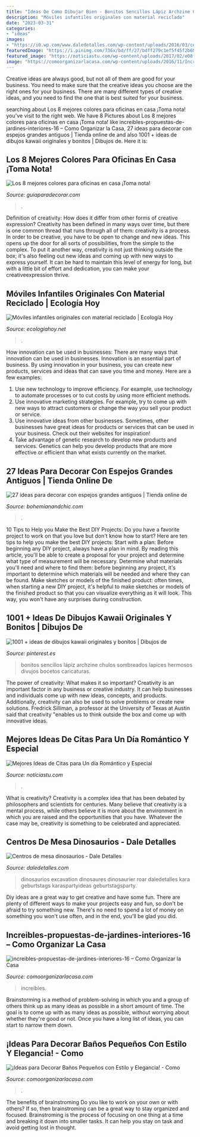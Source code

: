 ```yaml
---
title: "Ideas De Como Dibujar Bien - Bonitos Sencillos Lápiz Archzine Chulos Sombreados Lapices Hermosos Divujos Bocetos Caricaturas"
description: "Móviles infantiles originales con material reciclado"
date: "2023-03-31"
categories:
- "ideas"
images:
- "https://i0.wp.com/www.daledetalles.com/wp-content/uploads/2016/03/centro-de-mesa-dinosaurios7.jpg?resize=564%2C845"
featuredImage: "https://i.pinimg.com/736x/bd/ff/27/bdff279c1ef5f45f2b68bd3145e41356.jpg"
featured_image: "https://noticiastu.com/wp-content/uploads/2017/02/e08f4ab9e228c878ef3ca6ab7f99518e-768x1149.jpg"
image: "https://comoorganizarlacasa.com/wp-content/uploads/2016/11/Increibles-propuestas-de-jardines-interiores-16.jpg"
---
```



Creative ideas are always good, but not all of them are good for your business. You need to make sure that the creative ideas you choose are the right ones for your business. There are many different types of creative ideas, and you need to find the one that is best suited for your business.

	

		
searching about Los 8 mejores colores para oficinas en casa ¡Toma nota! you've visit to the right web. We have 8 Pictures about Los 8 mejores colores para oficinas en casa ¡Toma nota! like increibles-propuestas-de-jardines-interiores-16 – Como Organizar la Casa, 27 ideas para decorar con espejos grandes antiguos | Tienda online de and also 1001 + ideas de dibujos kawaii originales y bonitos | Dibujos de. Here it is:
		
    
## Los 8 Mejores Colores Para Oficinas En Casa ¡Toma Nota!

<img loading=lazy src="https://www.guiaparadecorar.com/wp-content/uploads/2020/06/colores-para-oficinas-en-casa-5.jpg" onerror="this.onerror=null;this.src='https://tse2.mm.bing.net/th?id=OIP.6_L8pKBK5D25TUqYPjIHqAHaKo&amp;pid=15.1';" alt="Los 8 mejores colores para oficinas en casa ¡Toma nota!">

_Source: guiaparadecorar.com_

>. 

	

Definition of creativity: How does it differ from other forms of creative expression?
Creativity has been defined in many ways over time, but there is one common thread that runs through all of them: creativity is a process. In order to be creative, you have to be open to change and new ideas. This opens up the door for all sorts of possibilities, from the simple to the complex.
To put it another way, creativity is not just thinking outside the box; it's also feeling out new ideas and coming up with new ways to express yourself. It can be hard to maintain this level of energy for long, but with a little bit of effort and dedication, you can make your creativeexpression thrive.

    
## Móviles Infantiles Originales Con Material Reciclado | Ecología Hoy

<img loading=lazy src="https://ecologiahoy.net/wp-content/uploads/2017/08/IMG_20170403_204204.jpg" onerror="this.onerror=null;this.src='https://tse4.mm.bing.net/th?id=OIP.jVSmERddjBMoWF858RzxewHaNK&amp;pid=15.1';" alt="Móviles infantiles originales con material reciclado | Ecología Hoy">

_Source: ecologiahoy.net_

>. 

	

How innovation can be used in businesses: There are many ways that innovation can be used in businesses.
Innovation is an essential part of business. By using innovation in your business, you can create new products, services and ideas that can save you time and money. Here are a few examples: 
1. Use new technology to improve efficiency. For example, use technology to automate processes or to cut costs by using more efficient methods. 
2. Use innovative marketing strategies. For example, try to come up with new ways to attract customers or change the way you sell your product or service. 
3. Use innovative ideas from other businesses. Sometimes, other businesses have great ideas for products or services that can be used in your business. Check out their websites for inspiration! 
4. Take advantage of genetic research to develop new products and services. Genetics can help you develop products that are more effective or efficient than what exists currently on the market.

    
## 27 Ideas Para Decorar Con Espejos Grandes Antiguos | Tienda Online De

<img loading=lazy src="http://www.bohemianandchic.com/sites/default/files/27_ideas_para_decorar_con_espejos_grandes_antiguos_14.jpg" onerror="this.onerror=null;this.src='https://tse4.mm.bing.net/th?id=OIP.kVlxfi2OTed8I3zoKmeweQAAAA&amp;pid=15.1';" alt="27 ideas para decorar con espejos grandes antiguos | Tienda online de">

_Source: bohemianandchic.com_

>. 

	

10 Tips to Help you Make the Best DIY Projects:
Do you have a favorite project to work on that you love but don't know how to start? Here are ten tips to help you make the best DIY projects: 
Start with a plan: Before beginning any DIY project, always have a plan in mind. By reading this article, you'll be able to create a proposal for your project and determine what type of measurement will be necessary. Determine what materials you'll need and where to find them: before beginning any project, it's important to determine which materials will be needed and where they can be found. Make sketches or models of the finished product: often times, when starting a new DIY project, it's helpful to make sketches or models of the finished product so that you can visualize everything as it will look. This way, you won't have any surprises during construction.

    
## 1001 + Ideas De Dibujos Kawaii Originales Y Bonitos | Dibujos De

<img loading=lazy src="https://i.pinimg.com/736x/bd/ff/27/bdff279c1ef5f45f2b68bd3145e41356.jpg" onerror="this.onerror=null;this.src='https://tse2.mm.bing.net/th?id=OIP.XkjjP7JVd6IzI80x1VLCZwHaJ3&amp;pid=15.1';" alt="1001 + ideas de dibujos kawaii originales y bonitos | Dibujos de">

_Source: pinterest.es_

>bonitos sencillos lápiz archzine chulos sombreados lapices hermosos divujos bocetos caricaturas. 

	

The power of creativity: What makes it so important?
Creativity is an important factor in any business or creative industry. It can help businesses and individuals come up with new ideas, concepts, and products. Additionally, creativity can also be used to solve problems or create new solutions. Fredrick Silliman, a professor at the University of Texas at Austin said that creativity "enables us to think outside the box and come up with innovative ideas.

    
## Mejores Ideas De Citas Para Un Día Romántico Y Especial

<img loading=lazy src="https://noticiastu.com/wp-content/uploads/2017/02/e08f4ab9e228c878ef3ca6ab7f99518e-768x1149.jpg" onerror="this.onerror=null;this.src='https://tse2.mm.bing.net/th?id=OIP.vPbM9LkHw_9nqQTC_pvQ9QHaLF&amp;pid=15.1';" alt="Mejores Ideas de Citas para Un día Romántico y Especial">

_Source: noticiastu.com_

>. 

	

What is creativity?
Creativity is a complex idea that has been debated by philosophers and scientists for centuries. Many believe that creativity is a mental process, while others believe it is more about the environment in which you are raised and the opportunities that you have. Whatever the case may be, creativity is something to be celebrated and appreciated.

    
## Centros De Mesa Dinosaurios - Dale Detalles

<img loading=lazy src="https://i0.wp.com/www.daledetalles.com/wp-content/uploads/2016/03/centro-de-mesa-dinosaurios7.jpg?resize=564%2C845" onerror="this.onerror=null;this.src='https://tse1.mm.bing.net/th?id=OIP.xFZKAVp4Yf6VenwHR_cjYQHaLG&amp;pid=15.1';" alt="Centros de mesa dinosaurios - Dale Detalles">

_Source: daledetalles.com_

>dinosaurios excavation dinosaures dinosaurier roar daledetalles kara geburtstags karaspartyideas geburtstagsparty. 

	

Diy ideas are a great way to get creative and have some fun. There are plenty of different ways to make your projects easy and fun, so don't be afraid to try something new. There's no need to spend a lot of money on something you won't use often, and in the end, you'll be glad you did.

    
## Increibles-propuestas-de-jardines-interiores-16 – Como Organizar La Casa

<img loading=lazy src="https://comoorganizarlacasa.com/wp-content/uploads/2016/11/Increibles-propuestas-de-jardines-interiores-16.jpg" onerror="this.onerror=null;this.src='https://tse2.mm.bing.net/th?id=OIP.oLQCociAKmy3i6U0tRfD2QHaLH&amp;pid=15.1';" alt="increibles-propuestas-de-jardines-interiores-16 – Como Organizar la Casa">

_Source: comoorganizarlacasa.com_

>increibles. 

	

Brainstorming is a method of problem-solving in which you and a group of others think up as many ideas as possible in a short amount of time. The goal is to come up with as many ideas as possible, without worrying about whether they're good or not. Once you have a long list of ideas, you can start to narrow them down.

    
## ¡Ideas Para Decorar Baños Pequeños Con Estilo Y Elegancia! - Como

<img loading=lazy src="https://comoorganizarlacasa.com/wp-content/uploads/2017/09/ideas-para-decorar-banos-pequenos-20.jpg" onerror="this.onerror=null;this.src='https://tse2.mm.bing.net/th?id=OIP.fBkikGEbQ3UhegyiCWGXjQHaLV&amp;pid=15.1';" alt="¡Ideas para Decorar Baños Pequeños con Estilo y Elegancia! - Como">

_Source: comoorganizarlacasa.com_

>. 

	

The benefits of brainstroming
Do you like to work on your own or with others? If so, then brainstroming can be a great way to stay organized and focused. Brainstroming is the process of focusing on one thing at a time and breaking it down into smaller tasks. It can help you stay on task and avoid getting lost in thought.

